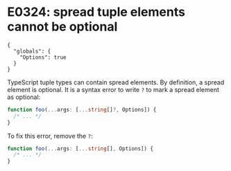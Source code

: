 # E0324: spread tuple elements cannot be optional

```config-for-examples
{
  "globals": {
    "Options": true
  }
}
```

TypeScript tuple types can contain spread elements. By definition, a spread
element is optional. It is a syntax error to write `?` to mark a spread element
as optional:

```typescript
function foo(...args: [...string[]?, Options]) {
  /* ... */
}
```

To fix this error, remove the `?`:

```typescript
function foo(...args: [...string[], Options]) {
  /* ... */
}
```
